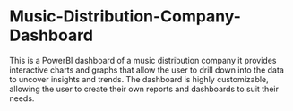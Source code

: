 # Music-Distribution-Company-Dashboard
This is a PowerBI dashboard of a music distribution company it provides interactive charts and graphs that allow the user to drill down into the data to uncover insights and trends. The dashboard is highly customizable, allowing the user to create their own reports and dashboards to suit their needs.
